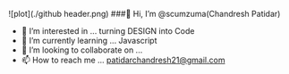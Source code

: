![plot](./github header.png)
###👋 Hi, I’m @scumzuma(Chandresh Patidar)
- 👀 I’m interested in ... turning DESIGN into Code
- 🌱 I’m currently learning ... Javascript
- 💞️ I’m looking to collaborate on ...
- 📫 How to reach me ... patidarchandresh21@gmail.com


<!---
scumzuma/scumzuma is a ✨ special ✨ repository because its `README.md` (this file) appears on your GitHub profile.
You can click the Preview link to take a look at your changes.
--->
